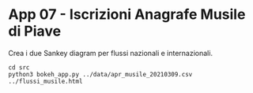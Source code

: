 # App 07 - Iscrizioni Anagrafe Musile di Piave
Crea i due Sankey diagram per flussi nazionali e internazionali.

```
cd src
python3 bokeh_app.py ../data/apr_musile_20210309.csv ../flussi_musile.html
```
